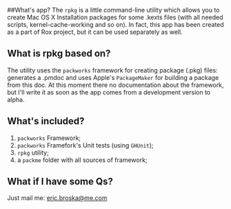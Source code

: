 ##What's app?
The `rpkg` is a little command-line utility which allows you to create  Mac OS X Installation packages for some .kexts files (with all needed scripts, kernel-cache-working and so on).
In fact, this app has been created as a part of Rox project, but it can be used separately as well.

## What is rpkg based on?
The utility uses the `packworks` framework for creating package (.pkg) files:  generates a .pmdoc and uses Apple's `PackageMaker` for building a package from this doc.
At this moment there no documentation about the framework, but I'll write it as soon as the app comes from a development version to alpha.

## What's included?
1. `packworks` Framework;
2. `packworks` Framefork's Unit tests (using `GHUnit`);
3. `rpkg` utility;
4. a `packme` folder with all sources of framework;

## What if I have some Qs?
Just mail me: eric.broska@me.com
